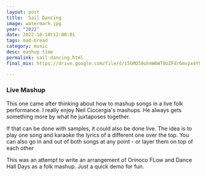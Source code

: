 ```yaml
---
layout: post
title:  Sail Dancing
image: watermark.jpg
year: "2022"
date: 2022-10-10t12:00:01
tags: mad-bread
category: music
desc: mashup time
permalink: sail-dancing.html
final_mix: https://drive.google.com/file/d/15GMD59uhmW6WT0UZFdr6mvpx4YhKhGCD/view?usp=sharing

---
```


### Live Mashup

This one came after thinking about how to mashup songs in a live folk performance. I really enjoy Neil Ciccergia's mashups. He always gets something more by what he juxtaposes together.

If that can be done with samples, it could also be done live. The idea is to play one song and karaoke the lyrics of a different one over the top. You can also go in and out of both songs at any point - or layer them on top of each other

This was an attempt to write an arrangement of Orinoco FLow and Dance Hall Days as a folk mashup. Just a quick demo for fun.
